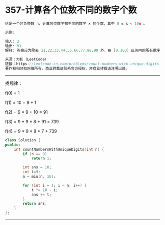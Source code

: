 # 357-计算各个位数不同的数字个数

```c++
给定一个非负整数 n，计算各位数字都不同的数字 x 的个数，其中 0 ≤ x < 10n 。

示例:

输入: 2
输出: 91 
解释: 答案应为除去 11,22,33,44,55,66,77,88,99 外，在 [0,100) 区间内的所有数字。

来源：力扣（LeetCode）
链接：https://leetcode-cn.com/problems/count-numbers-with-unique-digits
著作权归领扣网络所有。商业转载请联系官方授权，非商业转载请注明出处。
```

---

找规律：

f(0) = 1

f(1) = 10 = 9 + 1

f(2) = 9 * 9 + 10 = 91

f(3) = 9 * 9 * 8 + 91 = 739

f(4) = 9 * 9 * 8 * 7 + 739 

```c++
class Solution {
public:
	int countNumbersWithUniqueDigits(int n) {
		if (n == 0)
			return 1;

		int ans = 10;
		int t=9;
		n = min(n, 10);

		for (int i = 1; i < n; i++) {
			t *= 10 - i;
			ans += t;
		}
		return ans;
	}
};
```

---




